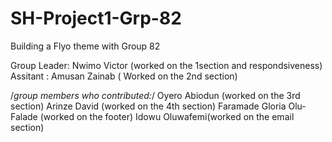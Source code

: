 # SH-Project1-Grp-82
Building a Flyo theme with Group 82

Group Leader: Nwimo Victor (worked on the 1section and respondsiveness)
Assitant : Amusan Zainab ( Worked on the 2nd section)


/*group members who contributed:*/
Oyero Abiodun (worked on the 3rd section)
Arinze David (worked on the 4th section)
Faramade Gloria Olu-Falade (worked on the footer)
Idowu Oluwafemi(worked on the email section)
